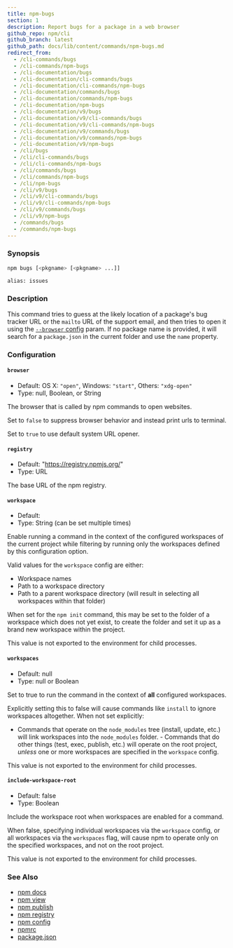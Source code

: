 ```yaml
---
title: npm-bugs
section: 1
description: Report bugs for a package in a web browser
github_repo: npm/cli
github_branch: latest
github_path: docs/lib/content/commands/npm-bugs.md
redirect_from:
  - /cli-commands/bugs
  - /cli-commands/npm-bugs
  - /cli-documentation/bugs
  - /cli-documentation/cli-commands/bugs
  - /cli-documentation/cli-commands/npm-bugs
  - /cli-documentation/commands/bugs
  - /cli-documentation/commands/npm-bugs
  - /cli-documentation/npm-bugs
  - /cli-documentation/v9/bugs
  - /cli-documentation/v9/cli-commands/bugs
  - /cli-documentation/v9/cli-commands/npm-bugs
  - /cli-documentation/v9/commands/bugs
  - /cli-documentation/v9/commands/npm-bugs
  - /cli-documentation/v9/npm-bugs
  - /cli/bugs
  - /cli/cli-commands/bugs
  - /cli/cli-commands/npm-bugs
  - /cli/commands/bugs
  - /cli/commands/npm-bugs
  - /cli/npm-bugs
  - /cli/v9/bugs
  - /cli/v9/cli-commands/bugs
  - /cli/v9/cli-commands/npm-bugs
  - /cli/v9/commands/bugs
  - /cli/v9/npm-bugs
  - /commands/bugs
  - /commands/npm-bugs
---
```


### Synopsis

```bash
npm bugs [<pkgname> [<pkgname> ...]]

alias: issues
```

### Description

This command tries to guess at the likely location of a package's bug
tracker URL or the `mailto` URL of the support email, and then tries to
open it using the [`--browser` config](/cli/v9/using-npm/config#browser) param. If no
package name is provided, it will search for a `package.json` in the current
folder and use the `name` property.

### Configuration

#### `browser`

* Default: OS X: `"open"`, Windows: `"start"`, Others: `"xdg-open"`
* Type: null, Boolean, or String

The browser that is called by npm commands to open websites.

Set to `false` to suppress browser behavior and instead print urls to
terminal.

Set to `true` to use default system URL opener.



#### `registry`

* Default: "https://registry.npmjs.org/"
* Type: URL

The base URL of the npm registry.



#### `workspace`

* Default:
* Type: String (can be set multiple times)

Enable running a command in the context of the configured workspaces of the
current project while filtering by running only the workspaces defined by
this configuration option.

Valid values for the `workspace` config are either:

* Workspace names
* Path to a workspace directory
* Path to a parent workspace directory (will result in selecting all
  workspaces within that folder)

When set for the `npm init` command, this may be set to the folder of a
workspace which does not yet exist, to create the folder and set it up as a
brand new workspace within the project.

This value is not exported to the environment for child processes.

#### `workspaces`

* Default: null
* Type: null or Boolean

Set to true to run the command in the context of **all** configured
workspaces.

Explicitly setting this to false will cause commands like `install` to
ignore workspaces altogether. When not set explicitly:

- Commands that operate on the `node_modules` tree (install, update, etc.)
will link workspaces into the `node_modules` folder. - Commands that do
other things (test, exec, publish, etc.) will operate on the root project,
_unless_ one or more workspaces are specified in the `workspace` config.

This value is not exported to the environment for child processes.

#### `include-workspace-root`

* Default: false
* Type: Boolean

Include the workspace root when workspaces are enabled for a command.

When false, specifying individual workspaces via the `workspace` config, or
all workspaces via the `workspaces` flag, will cause npm to operate only on
the specified workspaces, and not on the root project.

This value is not exported to the environment for child processes.

### See Also

* [npm docs](/cli/v9/commands/npm-docs)
* [npm view](/cli/v9/commands/npm-view)
* [npm publish](/cli/v9/commands/npm-publish)
* [npm registry](/cli/v9/using-npm/registry)
* [npm config](/cli/v9/commands/npm-config)
* [npmrc](/cli/v9/configuring-npm/npmrc)
* [package.json](/cli/v9/configuring-npm/package-json)
